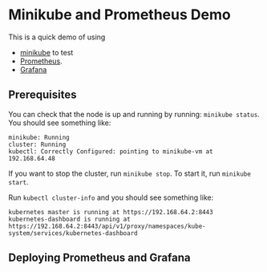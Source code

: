 # Minikube and Prometheus Demo #

This is a quick demo of using

* [minikube](https://github.com/kubernetes/minikube) to test
* [Prometheus](https://prometheus.io/).  
* [Grafana](https://grafana.com/) 

## Prerequisites ##

You can check that the node is up and running by running: `minikube
status`. You should see something like:
```
minikube: Running
cluster: Running
kubectl: Correctly Configured: pointing to minikube-vm at 192.168.64.48
```

If you want to stop the cluster, run `minikube stop`. To start it, run
`minikube start`.

Run `kubectl cluster-info` and you should see something like:
```
kubernetes master is running at https://192.168.64.2:8443
kubernetes-dashboard is running at https://192.168.64.2:8443/api/v1/proxy/namespaces/kube-system/services/kubernetes-dashboard
```

## Deploying Prometheus and Grafana ##


